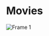# Movies

![Frame 1](https://user-images.githubusercontent.com/77172034/105547185-4b0d7d80-5d0f-11eb-924b-a72b3d556b28.png)

